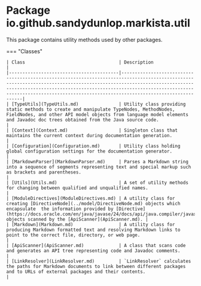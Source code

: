 # Package io.github.sandydunlop.markista.util


This package contains utility methods used by other packages.

=== "Classes"

    | Class                                   | Description                                                                                                                                                                                                                                                                                                             |
    |-----------------------------------------|-------------------------------------------------------------------------------------------------------------------------------------------------------------------------------------------------------------------------------------------------------------------------------------------------------------------------|
    | [TypeUtils](TypeUtils.md)               | Utility class providing static methods to create and manipulate TypeNodes, MethodNodes, FieldNodes, and other API model objects from language model elements and Javadoc doc trees obtained from the Java source code.                                                                                                  |
    | [Context](Context.md)                   | Singleton class that maintains the current context during documentation generation.                                                                                                                                                                                                                                     |
    | [Configuration](Configuration.md)       | Utility class holding global configuration settings for the documentation generator.                                                                                                                                                                                                                                    |
    | [MarkdownParser](MarkdownParser.md)     | Parses a Markdown string into a sequence of segments representing text and special markup such as brackets and parentheses.                                                                                                                                                                                             |
    | [Utils](Utils.md)                       | A set of utility methods for changing between qualified and unqualified names.                                                                                                                                                                                                                                          |
    | [ModuleDirectives](ModuleDirectives.md) | A utility class for creating [DirectiveNode](../model/DirectiveNode.md) objects which encapsulate  the information provided by [Directive](https://docs.oracle.com/en/java/javase/24/docs/api/java.compiler/javax/lang/model/element/ModuleElement.Directive.html)  objects scanned by the [ApiScanner](ApiScanner.md). |
    | [Markdown](Markdown.md)                 | A utility class for producing Markdown formatted text and resolving Markdown links to point to the correct file, directory, or web page.                                                                                                                                                                                |
    | [ApiScanner](ApiScanner.md)             | A class that scans code and generates an API tree representing code and Javadoc comments.                                                                                                                                                                                                                               |
    | [LinkResolver](LinkResolver.md)         | `LinkResolver` calculates the paths for Markdown documents to link between different packages and to URLs of external packages and their contents.                                                                                                                                                                      |
